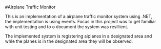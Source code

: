 #Airplane Traffic Monitor

This is an implementation of a airplane traffic monitor system using .NET, the implementation is using events. Focus in this project was to get familiar with unit testing and to o document the system was resillient. 

The implemented system is registering aiplanes in a designated area and whle the planes is in the designated area they will be observed. 
